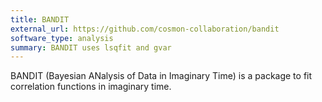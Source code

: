 ```yaml
---
title: BANDIT
external_url: https://github.com/cosmon-collaboration/bandit
software_type: analysis
summary: BANDIT uses lsqfit and gvar
---
```


BANDIT (Bayesian ANalysis of Data in Imaginary Time) is a package to fit correlation functions in imaginary time.
